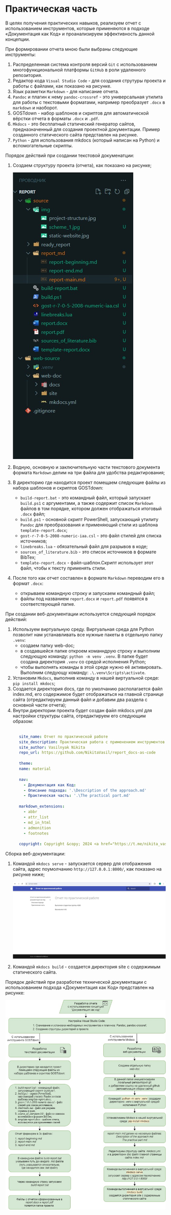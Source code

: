 # Практическая часть

В целях получения практических навыков, реализуем отчет с использованием инструментов, которые применяются в подходе «Документация как Код» и проанализируем эффективность данной концепции.

При формировании отчета мною были выбраны следующие инструменты:

1. Распределенная система контроля версий `Git` с использованием многофункциональной платформы `GitHub` в роли удаленного репозитория.
2. Редактор кода `Visual Studio Code` - для создания струтуры проекта и работы с файлами, как показано на рисунке.
3. Язык разметки `Markdown` - для написание отчета.
4. `Pandoc` и плагин к нему `pandoc-crossref` - это универсальная утилита для работы с текстовыми форматами, например преобразует `.docx` в `markdown` и наоборот.
5. GOSTdown - набор шаблонов и скриптов для автоматической вёрстки отчета в форматы `.docx` и `.pdf`.
6. `Mkdocs` - это бесплатный статический генератор сайтов, предназначенный для создания проектной документации. Пример созданного статического сайта представлен на рисунке.
7. `Python` - для использования mkdocs (который написан на Python) и вспомогательные скрипты.

Порядок действий при создании текстовой докуменатции:

1. Создаем структуру проекта (отчета), как показано на рисунке;

    ![Структура проекта](./img/project-structure.jpg)

2. Водную, основную и заключительную части текстового документа формата `Markdown` делим на три файла для удобства редактирования;
3. В директорию где находится проект помещаем следующие файлы из набора шаблонов и скриптов GOSTdown:
    - `build-report.bat` - это командный файл, который запускает `build.ps1` с аргументами, а также содержит список `Markdown` файлов в том порядке, котором должен отображаться итоговый `.docx` файл;
    - `build.ps1` - основной скрипт PowerShell, запускающий утилиту `Pandoc` для преобразования и применяющий стили из шаблона `template-report.docx`;
    - `gost-r-7-0-5-2008-numeric-iaa.csl` - это файл стилей для списка источников;
    - `linebreaks.lua` - обязательный файл для разрывов в коде;
    - `sources_of_literature.bib` - это список источников в формате BibTex;
    - `template-report.docx` - файл-шаблон.Скрипт использует этот файл, чтобы к тексту применять стили.
4. После того как отчет составлен в формате `Markdown` переводим его в формат `.docx`:
  
     - открываем командную строку и запускаем командный файл;
     - файлы под названием `report.docx` и `report.pdf` появятся в соответствующей папке.

При создании веб-документации используется следующий порядок действий:

1. Используем виртуальную среду. Виртуальная среда для Python позволит нам устанавливать все нужные пакеты в отдельную папку `.venv`:
    - создаем папку web-doc;
    - в создавшейся папке откроем команндрую строку и выполним следующую команду: `python -m venv .venv`. В папке будет создана директория `.venv` со средой исполнения Python;
    - чтобы выполнять команды в этой среде нужно её активировать. Выполним следующу команду: `.\.venv\Scripts\activate`.
2. Установим `Mkdocs`, выполнив команду в нашей виртуальной среде: `pip install mkdocs`;
3. Создается директория docs, где по умолчанию располагается файл index.md, его содержимое будет отображаться на главной странице сайта         (отредактируем данный файл и добавим два раздела с основной части отчета);
4. Внутри директории проекта будет создан файл mkdocs.yml для настройки структуры сайта, отредактируем его следующим образом:

``` yaml

      site_name: Отчет по практической работе
      site_description: Практическая работа с применением инструментов концепции "Документация как Код".
      site_author: Vasilnyak Nikita
      repo_url: https://github.com/NikitaVasil/report_docs-as-code

      theme:
      name: material

      nav:
        - Документация как Код:
        - Описание подхода: '.\Description of the approach.md'
        - Практическая часть: '.\The practical part.md'

      markdown_extensions:
        - abbr
        - attr_list
        - md_in_html
        - admonition
        - footnotes

      copyright: Copyright &copy; 2024 <a href="https://t.me/nikita_vasilnyak">Nikita Vasilnyak</a>.

```

Сборка веб-документации:

1. Командой `mkdocs serve` - запускается сервер для отображения сайта, адрес поумолчанию `http://127.0.0.1:8000/`, как показано на рисунке ниже;

    ![Созданный статический сайт](./img/static-website.jpg)

2. Командой `mkdocs build` - создается директория site c содержимым статического сайта.

Порядок действий при разработке технической документации с использованием подхода «Документация как Код» представлен на рисунке:

![Схема разработки технической документации с применением подхода Docs-as-code](./img/Scheme_docs-as-code.jpg)
